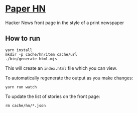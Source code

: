 # [Paper HN](https://www.wolfgangfaust.com/project/paper-hn/)
Hacker News front page in the style of a print newspaper

## How to run
```
yarn install
mkdir -p cache/hn/item cache/url
./bin/generate-html.mjs
```
This will create an `index.html` file which you can view. 

To automatically regenerate the output as you make changes:
```
yarn run watch
```

To update the list of stories on the front page:
```
rm cache/hn/*.json
```
